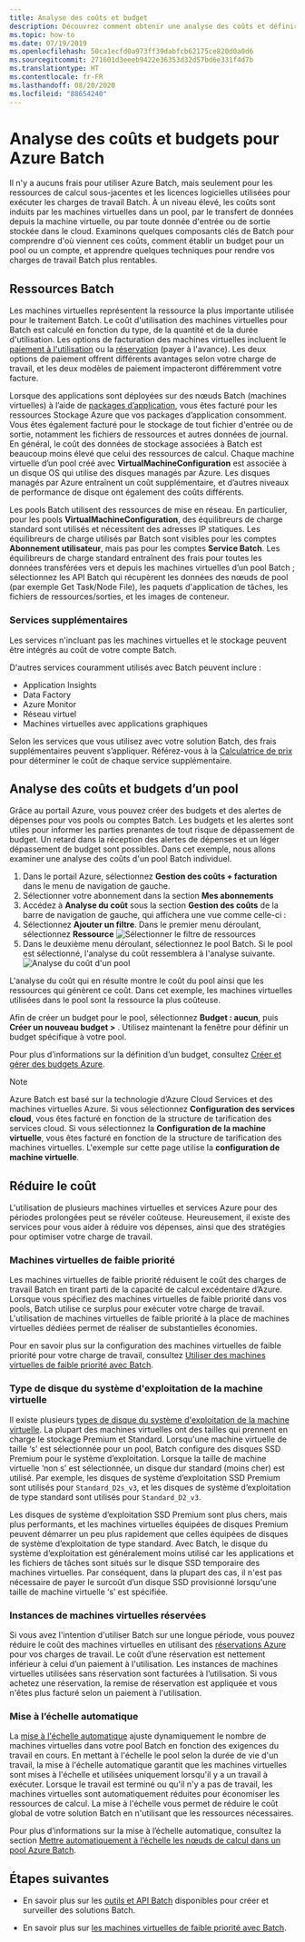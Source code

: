 ```yaml
---
title: Analyse des coûts et budget
description: Découvrez comment obtenir une analyse des coûts et définir un budget pour les ressources de calcul et licences logicielles sous-jacentes utilisées dans le cadre de l’exécution de vos charges de travail Batch.
ms.topic: how-to
ms.date: 07/19/2019
ms.openlocfilehash: 50ca1ecfd0a973ff39dabfcb62175ce820d0a0d6
ms.sourcegitcommit: 271601d3eeeb9422e36353d32d57bd6e331f4d7b
ms.translationtype: HT
ms.contentlocale: fr-FR
ms.lasthandoff: 08/20/2020
ms.locfileid: "88654240"
---
```

# <a name="cost-analysis-and-budgets-for-azure-batch"></a>Analyse des coûts et budgets pour Azure Batch

Il n'y a aucuns frais pour utiliser Azure Batch, mais seulement pour les ressources de calcul sous-jacentes et les licences logicielles utilisées pour exécuter les charges de travail Batch. À un niveau élevé, les coûts sont induits par les machines virtuelles dans un pool, par le transfert de données depuis la machine virtuelle, ou par toute donnée d'entrée ou de sortie stockée dans le cloud. Examinons quelques composants clés de Batch pour comprendre d'où viennent ces coûts, comment établir un budget pour un pool ou un compte, et apprendre quelques techniques pour rendre vos charges de travail Batch plus rentables.

## <a name="batch-resources"></a>Ressources Batch

Les machines virtuelles représentent la ressource la plus importante utilisée pour le traitement Batch. Le coût d'utilisation des machines virtuelles pour Batch est calculé en fonction du type, de la quantité et de la durée d'utilisation. Les options de facturation des machines virtuelles incluent le [paiement à l'utilisation](https://azure.microsoft.com/offers/ms-azr-0003p/) ou la [réservation](../cost-management-billing/reservations/save-compute-costs-reservations.md) (payer à l'avance). Les deux options de paiement offrent différents avantages selon votre charge de travail, et les deux modèles de paiement impacteront différemment votre facture.

Lorsque des applications sont déployées sur des nœuds Batch (machines virtuelles) à l’aide de [packages d’application](batch-application-packages.md), vous êtes facturé pour les ressources Stockage Azure que vos packages d’application consomment. Vous êtes également facturé pour le stockage de tout fichier d'entrée ou de sortie, notamment les fichiers de ressources et autres données de journal. En général, le coût des données de stockage associées à Batch est beaucoup moins élevé que celui des ressources de calcul. Chaque machine virtuelle d’un pool créé avec **VirtualMachineConfiguration** est associée à un disque OS qui utilise des disques managés par Azure. Les disques managés par Azure entraînent un coût supplémentaire, et d’autres niveaux de performance de disque ont également des coûts différents.

Les pools Batch utilisent des ressources de mise en réseau. En particulier, pour les pools **VirtualMachineConfiguration**, des équilibreurs de charge standard sont utilisés et nécessitent des adresses IP statiques. Les équilibreurs de charge utilisés par Batch sont visibles pour les comptes **Abonnement utilisateur**, mais pas pour les comptes **Service Batch**. Les équilibreurs de charge standard entraînent des frais pour toutes les données transférées vers et depuis les machines virtuelles d’un pool Batch ; sélectionnez les API Batch qui récupèrent les données des nœuds de pool (par exemple Get Task/Node File), les paquets d'application de tâches, les fichiers de ressources/sorties, et les images de conteneur.

### <a name="additional-services"></a>Services supplémentaires

Les services n'incluant pas les machines virtuelles et le stockage peuvent être intégrés au coût de votre compte Batch.

D'autres services couramment utilisés avec Batch peuvent inclure :

- Application Insights
- Data Factory
- Azure Monitor
- Réseau virtuel
- Machines virtuelles avec applications graphiques

Selon les services que vous utilisez avec votre solution Batch, des frais supplémentaires peuvent s’appliquer. Référez-vous à la [Calculatrice de prix](https://azure.microsoft.com/pricing/calculator/) pour déterminer le coût de chaque service supplémentaire.

## <a name="cost-analysis-and-budget-for-a-pool"></a>Analyse des coûts et budgets d’un pool

Grâce au portail Azure, vous pouvez créer des budgets et des alertes de dépenses pour vos pools ou comptes Batch. Les budgets et les alertes sont utiles pour informer les parties prenantes de tout risque de dépassement de budget. Un retard dans la réception des alertes de dépenses et un léger dépassement de budget sont possibles. Dans cet exemple, nous allons examiner une analyse des coûts d'un pool Batch individuel.

1. Dans le portail Azure, sélectionnez **Gestion des coûts + facturation** dans le menu de navigation de gauche.
1. Sélectionner votre abonnement dans la section **Mes abonnements**
1. Accédez à **Analyse du coût** sous la section **Gestion des coûts** de la barre de navigation de gauche, qui affichera une vue comme celle-ci :
1. Sélectionnez **Ajouter un filtre**. Dans le premier menu déroulant, sélectionnez **Ressource** ![Sélectionner le filtre de ressources](./media/batch-budget/resource-filter.png)
1. Dans le deuxième menu déroulant, sélectionnez le pool Batch. Si le pool est sélectionné, l'analyse du coût ressemblera à l'analyse suivante.
    ![Analyse du coût d'un pool](./media/batch-budget/pool-cost-analysis.png)

L'analyse du coût qui en résulte montre le coût du pool ainsi que les ressources qui génèrent ce coût. Dans cet exemple, les machines virtuelles utilisées dans le pool sont la ressource la plus coûteuse.

Afin de créer un budget pour le pool, sélectionnez **Budget : aucun**, puis **Créer un nouveau budget >** . Utilisez maintenant la fenêtre pour définir un budget spécifique à votre pool.

Pour plus d’informations sur la définition d’un budget, consultez [Créer et gérer des budgets Azure](../cost-management-billing/costs/tutorial-acm-create-budgets.md).

> [!NOTE]
> Azure Batch est basé sur la technologie d’Azure Cloud Services et des machines virtuelles Azure. Si vous sélectionnez **Configuration des services cloud**, vous êtes facturé en fonction de la structure de tarification des services cloud. Si vous sélectionnez la **Configuration de la machine virtuelle**, vous êtes facturé en fonction de la structure de tarification des machines virtuelles. L'exemple sur cette page utilise la **configuration de machine virtuelle**.

## <a name="minimize-cost"></a>Réduire le coût

L'utilisation de plusieurs machines virtuelles et services Azure pour des périodes prolongées peut se révéler coûteuse. Heureusement, il existe des services pour vous aider à réduire vos dépenses, ainsi que des stratégies pour optimiser votre charge de travail.

### <a name="low-priority-virtual-machines"></a>Machines virtuelles de faible priorité

Les machines virtuelles de faible priorité réduisent le coût des charges de travail Batch en tirant parti de la capacité de calcul excédentaire d’Azure. Lorsque vous spécifiez des machines virtuelles de faible priorité dans vos pools, Batch utilise ce surplus pour exécuter votre charge de travail. L'utilisation de machines virtuelles de faible priorité à la place de machines virtuelles dédiées permet de réaliser de substantielles économies.

Pour en savoir plus sur la configuration des machines virtuelles de faible priorité pour votre charge de travail, consultez [Utiliser des machines virtuelles de faible priorité avec Batch](batch-low-pri-vms.md).

### <a name="virtual-machine-os-disk-type"></a>Type de disque du système d'exploitation de la machine virtuelle

Il existe plusieurs [types de disque du système d'exploitation de la machine virtuelle](../virtual-machines/disks-types.md). La plupart des machines virtuelles ont des tailles qui prennent en charge le stockage Premium et Standard. Lorsqu'une machine virtuelle de taille ‘s’ est sélectionnée pour un pool, Batch configure des disques SSD Premium pour le système d’exploitation. Lorsque la taille de machine virtuelle ‘non s’ est sélectionnée, un disque dur standard (moins cher) est utilisé. Par exemple, les disques de système d’exploitation SSD Premium sont utilisés pour `Standard_D2s_v3`, et les disques de système d’exploitation de type standard sont utilisés pour `Standard_D2_v3`.

Les disques de système d’exploitation SSD Premium sont plus chers, mais plus performants, et les machines virtuelles équipées de disques Premium peuvent démarrer un peu plus rapidement que celles équipées de disques de système d’exploitation de type standard. Avec Batch, le disque du système d’exploitation est généralement moins utilisé car les applications et les fichiers de tâches sont situés sur le disque SSD temporaire des machines virtuelles. Par conséquent, dans la plupart des cas, il n'est pas nécessaire de payer le surcoût d’un disque SSD provisionné lorsqu'une taille de machine virtuelle ‘s’ est spécifiée.

### <a name="reserved-virtual-machine-instances"></a>Instances de machines virtuelles réservées

Si vous avez l'intention d'utiliser Batch sur une longue période, vous pouvez réduire le coût des machines virtuelles en utilisant des [réservations Azure](../cost-management-billing/reservations/save-compute-costs-reservations.md) pour vos charges de travail. Le coût d’une réservation est nettement inférieur à celui d’un paiement à l'utilisation. Les instances de machines virtuelles utilisées sans réservation sont facturées à l’utilisation. Si vous achetez une réservation, la remise de réservation est appliquée et vous n'êtes plus facturé selon un paiement à l'utilisation.

### <a name="automatic-scaling"></a>Mise à l’échelle automatique

La [mise à l'échelle automatique](batch-automatic-scaling.md) ajuste dynamiquement le nombre de machines virtuelles dans votre pool Batch en fonction des exigences du travail en cours. En mettant à l'échelle le pool selon la durée de vie d'un travail, la mise à l'échelle automatique garantit que les machines virtuelles sont mises à l'échelle et utilisées uniquement lorsqu'il y a un travail à exécuter. Lorsque le travail est terminé ou qu'il n'y a pas de travail, les machines virtuelles sont automatiquement réduites pour économiser les ressources de calcul. La mise à l'échelle vous permet de réduire le coût global de votre solution Batch en n'utilisant que les ressources nécessaires.

Pour plus d’informations sur la mise à l’échelle automatique, consultez la section [Mettre automatiquement à l’échelle les nœuds de calcul dans un pool Azure Batch](batch-automatic-scaling.md).

## <a name="next-steps"></a>Étapes suivantes

- En savoir plus sur les [outils et API Batch](batch-apis-tools.md) disponibles pour créer et surveiller des solutions Batch.  

- En savoir plus sur [les machines virtuelles de faible priorité avec Batch](batch-low-pri-vms.md).
